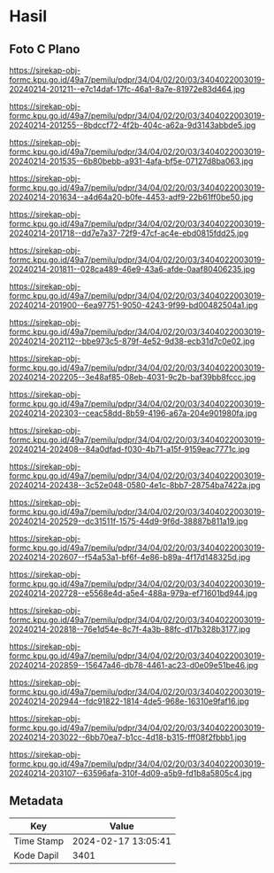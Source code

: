 # Hasil

## Foto C Plano

https://sirekap-obj-formc.kpu.go.id/49a7/pemilu/pdpr/34/04/02/20/03/3404022003019-20240214-201211--e7c14daf-17fc-46a1-8a7e-81972e83d464.jpg

https://sirekap-obj-formc.kpu.go.id/49a7/pemilu/pdpr/34/04/02/20/03/3404022003019-20240214-201255--8bdccf72-4f2b-404c-a62a-9d3143abbde5.jpg

https://sirekap-obj-formc.kpu.go.id/49a7/pemilu/pdpr/34/04/02/20/03/3404022003019-20240214-201535--6b80bebb-a931-4afa-bf5e-07127d8ba063.jpg

https://sirekap-obj-formc.kpu.go.id/49a7/pemilu/pdpr/34/04/02/20/03/3404022003019-20240214-201634--a4d64a20-b0fe-4453-adf9-22b61ff0be50.jpg

https://sirekap-obj-formc.kpu.go.id/49a7/pemilu/pdpr/34/04/02/20/03/3404022003019-20240214-201718--dd7e7a37-72f9-47cf-ac4e-ebd0815fdd25.jpg

https://sirekap-obj-formc.kpu.go.id/49a7/pemilu/pdpr/34/04/02/20/03/3404022003019-20240214-201811--028ca489-46e9-43a6-afde-0aaf80406235.jpg

https://sirekap-obj-formc.kpu.go.id/49a7/pemilu/pdpr/34/04/02/20/03/3404022003019-20240214-201900--6ea97751-9050-4243-9f99-bd00482504a1.jpg

https://sirekap-obj-formc.kpu.go.id/49a7/pemilu/pdpr/34/04/02/20/03/3404022003019-20240214-202112--bbe973c5-879f-4e52-9d38-ecb31d7c0e02.jpg

https://sirekap-obj-formc.kpu.go.id/49a7/pemilu/pdpr/34/04/02/20/03/3404022003019-20240214-202205--3e48af85-08eb-4031-9c2b-baf39bb8fccc.jpg

https://sirekap-obj-formc.kpu.go.id/49a7/pemilu/pdpr/34/04/02/20/03/3404022003019-20240214-202303--ceac58dd-8b59-4196-a67a-204e901980fa.jpg

https://sirekap-obj-formc.kpu.go.id/49a7/pemilu/pdpr/34/04/02/20/03/3404022003019-20240214-202408--84a0dfad-f030-4b71-a15f-9159eac7771c.jpg

https://sirekap-obj-formc.kpu.go.id/49a7/pemilu/pdpr/34/04/02/20/03/3404022003019-20240214-202438--3c52e048-0580-4e1c-8bb7-28754ba7422a.jpg

https://sirekap-obj-formc.kpu.go.id/49a7/pemilu/pdpr/34/04/02/20/03/3404022003019-20240214-202529--dc31511f-1575-44d9-9f6d-38887b811a19.jpg

https://sirekap-obj-formc.kpu.go.id/49a7/pemilu/pdpr/34/04/02/20/03/3404022003019-20240214-202607--f54a53a1-bf6f-4e86-b89a-4f17d148325d.jpg

https://sirekap-obj-formc.kpu.go.id/49a7/pemilu/pdpr/34/04/02/20/03/3404022003019-20240214-202728--e5568e4d-a5e4-488a-979a-ef71601bd944.jpg

https://sirekap-obj-formc.kpu.go.id/49a7/pemilu/pdpr/34/04/02/20/03/3404022003019-20240214-202818--76e1d54e-8c7f-4a3b-88fc-d17b328b3177.jpg

https://sirekap-obj-formc.kpu.go.id/49a7/pemilu/pdpr/34/04/02/20/03/3404022003019-20240214-202859--15647a46-db78-4461-ac23-d0e09e51be46.jpg

https://sirekap-obj-formc.kpu.go.id/49a7/pemilu/pdpr/34/04/02/20/03/3404022003019-20240214-202944--fdc91822-1814-4de5-968e-16310e9faf16.jpg

https://sirekap-obj-formc.kpu.go.id/49a7/pemilu/pdpr/34/04/02/20/03/3404022003019-20240214-203022--6bb70ea7-b1cc-4d18-b315-fff08f2fbbb1.jpg

https://sirekap-obj-formc.kpu.go.id/49a7/pemilu/pdpr/34/04/02/20/03/3404022003019-20240214-203107--63596afa-310f-4d09-a5b9-fd1b8a5805c4.jpg


## Metadata

| Key        | Value               |
| ---------- | ------------------- |
| Time Stamp | 2024-02-17 13:05:41 |
| Kode Dapil | 3401                |



